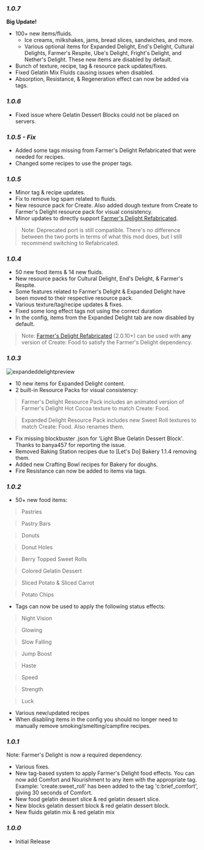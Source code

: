 ### ***1.0.7***
**Big Update!**
* 100+ new items/fluids. 
  * Ice creams, milkshakes, jams, bread slices, sandwiches, and more.
  * Various optional items for Expanded Delight, End's Delight, Cultural Delights, Farmer's Respite, Ube's Delight, Fright's Delight, and Nether's Delight. These new items are disabled by default.
* Bunch of texture, recipe, tag & resource pack updates/fixes.
* Fixed Gelatin Mix Fluids causing issues when disabled.
* Absorption, Resistance, & Regeneration effect can now be added via tags.
### ***1.0.6***
* Fixed issue where Gelatin Dessert Blocks could not be placed on servers.
### ***1.0.5 - Fix***
* Added some tags missing from Farmer's Delight Refabricated that were needed for recipes.
* Changed some recipes to use the proper tags.
### ***1.0.5***
* Minor tag & recipe updates.
* Fix to remove log spam related to fluids.
* New resource pack for Create. Also added dough texture from Create to Farmer's Delight resource pack for visual consistency.
* Minor updates to directly support [Farmer's Delight Refabricated](https://www.curseforge.com/minecraft/mc-mods/farmers-delight-refabricated
  ).
> Note: Deprecated port is still compatible. There's no difference between the two ports in terms of what this mod does, but I still recommend switching to Refabricated.
### ***1.0.4***
* 50 new food items & 14 new fluids.
* New resource packs for Cultural Delight, End's Delight, & Farmer's Respite.
* Some features related to Farmer's Delight & Expanded Delight have been moved to their respective resource pack. 
* Various texture/tag/recipe updates & fixes.
* Fixed some long effect tags not using the correct duration 
* In the config, items from the Expanded Delight tab are now disabled by default.
>Note: [Farmer's Delight Refabricated](https://www.curseforge.com/minecraft/mc-mods/farmers-delight-refabricated
) (2.0.10+) can be used with **any**  version of Create: Food to satisfy the Farmer's Delight dependency.
### ***1.0.3***

![expandeddelightpreview](https://github.com/AverageAnime/create-food/assets/150550990/edd77810-f6fc-4434-b7f0-063e9b233828)
* 10 new items for Expanded Delight content.
* 2 built-in Resource Packs for visual consistency:
> Farmer's Delight Resource Pack includes an animated version of Farmer's Delight Hot Cocoa texture to match Create: Food.

> Expanded Delight Resource Pack includes new Sweet Roll textures to match Create: Food. Also renames them.
* Fix missing blockbuster .json for 'Light Blue Gelatin Dessert Block'. Thanks to banya457 for reporting the issue.
* Removed Baking Station recipes due to [Let's Do] Bakery 1.1.4 removing them.
* Added new Crafting Bowl recipes for Bakery for doughs.
* Fire Resistance can now be added to items via tags.

### ***1.0.2***

* 50+ new food items:
> Pastries

> Pastry Bars

> Donuts

> Donut Holes

> Berry Topped Sweet Rolls

> Colored Gelatin Dessert

> Sliced Potato & Sliced Carrot

> Potato Chips

* Tags can now be used to apply the following status effects:
> Night Vision

> Glowing

> Slow Falling

> Jump Boost

> Haste

> Speed

> Strength

> Luck

* Various new/updated recipes
* When disabling items in the config you should no longer need to manually remove smoking/smelting/campfire recipes.


### ***1.0.1***

Note: Farmer's Delight is now a required dependency.

* Various fixes.
* New tag-based system to apply Farmer's Delight food effects. You can now add Comfort and Nourishment to any item with the appropriate tag. Example: 'create:sweet_roll' has been added to the tag 'c:brief_comfort', giving 30 seconds of Comfort.
* New food gelatin dessert slice & red gelatin dessert slice.
* New blocks gelatin dessert block & red gelatin dessert block.
* New fluids gelatin mix & red gelatin mix

### ***1.0.0***

* Initial Release